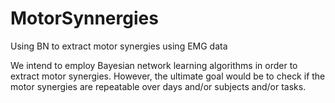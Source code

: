 # MotorSynnergies
Using BN to extract motor synergies using EMG data

We intend to employ Bayesian network learning algorithms in order to extract motor synergies. However, the ultimate goal would be to check if the motor synergies are repeatable over days and/or subjects and/or tasks.

